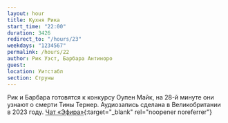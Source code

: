 ```yaml
---
layout: hour
title: Кухня Рика
start_time: "22:00"
duration: 3426
redirect_to: "/hours/23"
weekdays: "1234567"
permalink: /hours/22
author: Рик Уэст, Барбара Антиноро
guest:   
location: Уитстабл
section: Струны
---
```


Рик и Барбара готовятся к конкурсу Оупен Майк, на 28-й минуте они узнают о смерти Тины Тернер. Аудиозапись сделана в Великобритании в 2023 году. [Чат «Эфира»](https://t.me/+nk0UKze8dEczZDAy){:target="_blank" rel="noopener noreferrer"}
